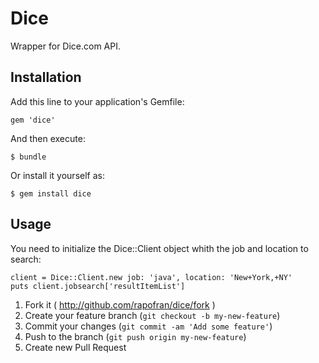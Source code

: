 # Dice

Wrapper for Dice.com API.

## Installation

Add this line to your application's Gemfile:

    gem 'dice'

And then execute:

    $ bundle

Or install it yourself as:

    $ gem install dice

## Usage

You need to initialize the Dice::Client object whith the job and location to search:

    client = Dice::Client.new job: 'java', location: 'New+York,+NY'
    puts client.jobsearch['resultItemList']


1. Fork it ( http://github.com/rapofran/dice/fork )
2. Create your feature branch (`git checkout -b my-new-feature`)
3. Commit your changes (`git commit -am 'Add some feature'`)
4. Push to the branch (`git push origin my-new-feature`)
5. Create new Pull Request
